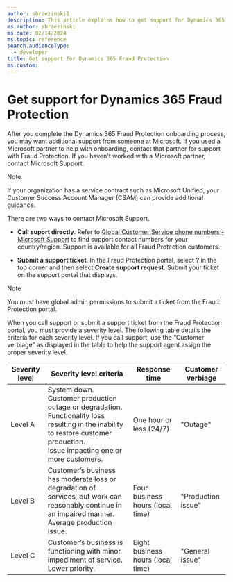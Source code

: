 ```yaml
---
author: sbrzezinski1
description: This article explains how to get support for Dynamics 365 Fraud Protection. 
ms.author: sbrzezinski
ms.date: 02/14/2024
ms.topic: reference
search.audienceType:
  - developer
title: Get support for Dynamics 365 Fraud Protection
ms.custom:
---
```


# Get support for Dynamics 365 Fraud Protection

After you complete the Dynamics 365 Fraud Protection onboarding process, you may want additional support from someone at Microsoft. If you used a Microsoft partner to help with  onboarding, contact that partner for support with Fraud Protection. If you haven't worked with a Microsoft partner, contact Microsoft Support. 
> [!NOTE]
> If your organization has a service contract such as Microsoft Unified, your Customer Success Account Manager (CSAM) can provide additional guidance.

There are two ways to contact Microsoft Support. 

- **Call suport directly**. Refer to [Global Customer Service phone numbers - Microsoft Support](https://support.microsoft.com/topic/global-customer-service-phone-numbers-c0389ade-5640-e588-8b0e-28de8afeb3f2) to find support contact numbers for your country/region. Support is available for all Fraud Protection customers.    

- **Submit a support ticket**. In the Fraud Protection portal, select **?** in the top corner and then select **Create support request**. Submit your ticket on the support portal that displays.
> [!NOTE]
> You must have global admin permissions to submit a ticket from the Fraud Protection portal.

When you call support or submit a support ticket from the Fraud Protection portal, you must provide a severity level. The following table details the criteria for each severity level. If you call support, use the “Customer verbiage” as displayed in the table to help the support agent assign the proper severity level. 


| Severity level | Severity level criteria | Response time | Customer verbiage |
| --- | --- | --- | --- |
| Level A | System down.<br>Customer production outage or degradation.<br>Functionality loss resulting in the inability to restore customer production.<br>Issue impacting one or more customers. | One hour or less (24/7) | "Outage" |
| Level B | Customer’s business has moderate loss or degradation of services, but work can reasonably continue in an impaired manner.<br>Average production issue. | Four business hours (local time) | "Production issue" |
| Level C | Customer’s business is functioning with minor impediment of service.<br>Lower priority. | Eight business hours (local time) | "General issue" |

